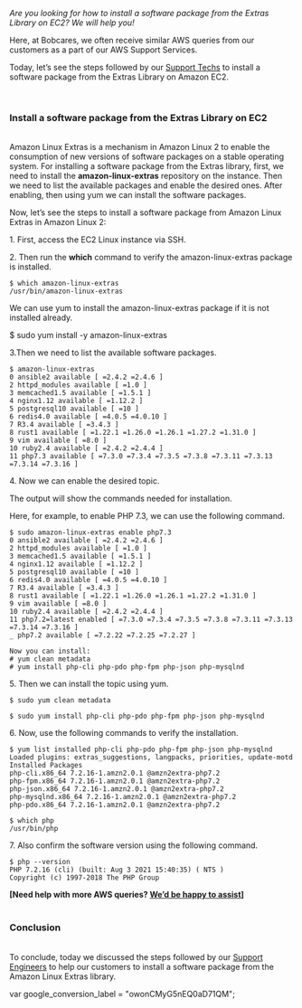 _Are you looking for how to install a software package from the Extras Library on EC2? We will help you!_

Here, at Bobcares, we often receive similar AWS queries from our customers as a part of our AWS Support Services.

Today, let’s see the steps followed by our [Support Techs](https://bobcares.com/aws-support-services/) to install a software package from the Extras Library on Amazon EC2.  
  
 

### **Install a software package from the Extras Library on EC2**

   
Amazon Linux Extras is a mechanism in Amazon Linux 2 to enable the consumption of new versions of software packages on a stable operating system. For installing a software package from the Extras library, first, we need to install the **amazon-linux-extras** repository on the instance. Then we need to list the available packages and enable the desired ones. After enabling, then using yum we can install the software packages.

Now, let’s see the steps to install a software package from Amazon Linux Extras in Amazon Linux 2:

1\. First, access the EC2 Linux instance via SSH.

2\. Then run the **which** command to verify the amazon-linux-extras package is installed.

```
$ which amazon-linux-extras
/usr/bin/amazon-linux-extras
```

We can use yum to install the amazon-linux-extras package if it is not installed already.

$ sudo yum install -y amazon-linux-extras

3.Then we need to list the available software packages.

```
$ amazon-linux-extras
0 ansible2 available [ =2.4.2 =2.4.6 ]
2 httpd_modules available [ =1.0 ]
3 memcached1.5 available [ =1.5.1 ]
4 nginx1.12 available [ =1.12.2 ]
5 postgresql10 available [ =10 ]
6 redis4.0 available [ =4.0.5 =4.0.10 ]
7 R3.4 available [ =3.4.3 ]
8 rust1 available [ =1.22.1 =1.26.0 =1.26.1 =1.27.2 =1.31.0 ]
9 vim available [ =8.0 ]
10 ruby2.4 available [ =2.4.2 =2.4.4 ]
11 php7.3 available [ =7.3.0 =7.3.4 =7.3.5 =7.3.8 =7.3.11 =7.3.13 =7.3.14 =7.3.16 ]
```

4\. Now we can enable the desired topic.

The output will show the commands needed for installation.

Here, for example, to enable PHP 7.3, we can use the following command.

```
$ sudo amazon-linux-extras enable php7.3
0 ansible2 available [ =2.4.2 =2.4.6 ]
2 httpd_modules available [ =1.0 ]
3 memcached1.5 available [ =1.5.1 ]
4 nginx1.12 available [ =1.12.2 ]
5 postgresql10 available [ =10 ]
6 redis4.0 available [ =4.0.5 =4.0.10 ]
7 R3.4 available [ =3.4.3 ]
8 rust1 available [ =1.22.1 =1.26.0 =1.26.1 =1.27.2 =1.31.0 ]
9 vim available [ =8.0 ]
10 ruby2.4 available [ =2.4.2 =2.4.4 ]
11 php7.2=latest enabled [ =7.3.0 =7.3.4 =7.3.5 =7.3.8 =7.3.11 =7.3.13 =7.3.14 =7.3.16 ]
_ php7.2 available [ =7.2.22 =7.2.25 =7.2.27 ]

Now you can install:
# yum clean metadata
# yum install php-cli php-pdo php-fpm php-json php-mysqlnd
```

5\. Then we can install the topic using yum.

```
$ sudo yum clean metadata

$ sudo yum install php-cli php-pdo php-fpm php-json php-mysqlnd
```

6\. Now, use the following commands to verify the installation.

```
$ yum list installed php-cli php-pdo php-fpm php-json php-mysqlnd
Loaded plugins: extras_suggestions, langpacks, priorities, update-motd
Installed Packages
php-cli.x86_64 7.2.16-1.amzn2.0.1 @amzn2extra-php7.2
php-fpm.x86_64 7.2.16-1.amzn2.0.1 @amzn2extra-php7.2
php-json.x86_64 7.2.16-1.amzn2.0.1 @amzn2extra-php7.2
php-mysqlnd.x86_64 7.2.16-1.amzn2.0.1 @amzn2extra-php7.2
php-pdo.x86_64 7.2.16-1.amzn2.0.1 @amzn2extra-php7.2

$ which php
/usr/bin/php
```

7\. Also confirm the software version using the following command.

```
$ php --version
PHP 7.2.16 (cli) (built: Aug 3 2021 15:40:35) ( NTS )
Copyright (c) 1997-2018 The PHP Group
```

**\[Need help with more AWS queries? [We’d be happy to assist](https://bobcares.com/aws-support-services/)\]**  
 

### **Conclusion**

   
To conclude, today we discussed the steps followed by our [Support Engineers](https://bobcares.com/aws-support-services/) to help our customers to install a software package from the Amazon Linux Extras library.

var google\_conversion\_label = "owonCMyG5nEQ0aD71QM";